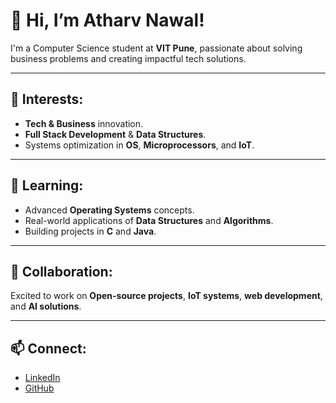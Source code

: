 # 👋 Hi, I’m Atharv Nawal!

I'm a Computer Science student at **VIT Pune**, passionate about solving business problems and creating impactful tech solutions.

---

## 👀 Interests:
- **Tech & Business** innovation.
- **Full Stack Development** & **Data Structures**.
- Systems optimization in **OS**, **Microprocessors**, and **IoT**.

---

## 🌱 Learning:
- Advanced **Operating Systems** concepts.
- Real-world applications of **Data Structures** and **Algorithms**.
- Building projects in **C** and **Java**.

---

## 💞️ Collaboration:
Excited to work on **Open-source projects**, **IoT systems**, **web development**, and **AI solutions**.

---

## 📫 Connect:
- [LinkedIn](https://www.linkedin.com/in/atharvnawal/)
- [GitHub](https://github.com/AtharvNawal)
